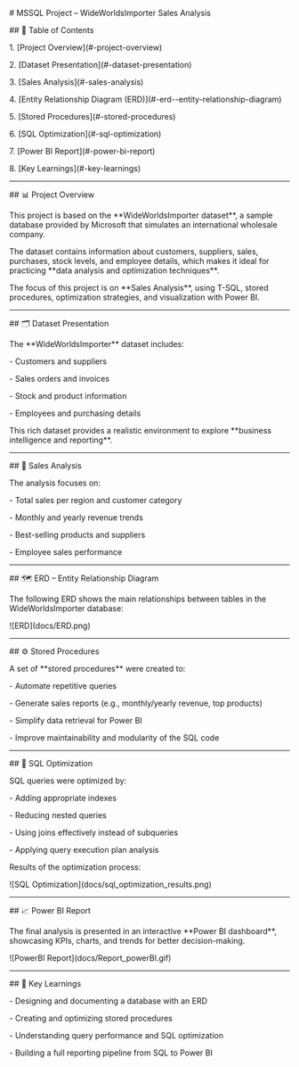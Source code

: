 \# MSSQL Project – WideWorldsImporter Sales Analysis



\## 📑 Table of Contents

1\. \[Project Overview](#-project-overview)

2\. \[Dataset Presentation](#-dataset-presentation)

3\. \[Sales Analysis](#-sales-analysis)

4\. \[Entity Relationship Diagram (ERD)](#-erd--entity-relationship-diagram)

5\. \[Stored Procedures](#️-stored-procedures)

6\. \[SQL Optimization](#-sql-optimization)

7\. \[Power BI Report](#-power-bi-report)

8\. \[Key Learnings](#-key-learnings)



---



\## 📊 Project Overview

This project is based on the \*\*WideWorldsImporter dataset\*\*, a sample database provided by Microsoft that simulates an international wholesale company.

The dataset contains information about customers, suppliers, sales, purchases, stock levels, and employee details, which makes it ideal for practicing \*\*data analysis and optimization techniques\*\*.



The focus of this project is on \*\*Sales Analysis\*\*, using T-SQL, stored procedures, optimization strategies, and visualization with Power BI.



---



\## 🗂 Dataset Presentation

The \*\*WideWorldsImporter\*\* dataset includes:

\- Customers and suppliers

\- Sales orders and invoices

\- Stock and product information

\- Employees and purchasing details



This rich dataset provides a realistic environment to explore \*\*business intelligence and reporting\*\*.



---



\## 🏪 Sales Analysis

The analysis focuses on:

\- Total sales per region and customer category

\- Monthly and yearly revenue trends

\- Best-selling products and suppliers

\- Employee sales performance



---



\## 🗺 ERD – Entity Relationship Diagram

The following ERD shows the main relationships between tables in the WideWorldsImporter database:



!\[ERD](docs/ERD.png)



---



\## ⚙️ Stored Procedures

A set of \*\*stored procedures\*\* were created to:

\- Automate repetitive queries

\- Generate sales reports (e.g., monthly/yearly revenue, top products)

\- Simplify data retrieval for Power BI

\- Improve maintainability and modularity of the SQL code



---



\## 🚀 SQL Optimization

SQL queries were optimized by:

\- Adding appropriate indexes

\- Reducing nested queries

\- Using joins effectively instead of subqueries

\- Applying query execution plan analysis



Results of the optimization process:



!\[SQL Optimization](docs/sql\_optimization\_results.png)



---



\## 📈 Power BI Report

The final analysis is presented in an interactive \*\*Power BI dashboard\*\*, showcasing KPIs, charts, and trends for better decision-making.



!\[PowerBI Report](docs/Report\_powerBI.gif)



---



\## 📌 Key Learnings

\- Designing and documenting a database with an ERD

\- Creating and optimizing stored procedures

\- Understanding query performance and SQL optimization

\- Building a full reporting pipeline from SQL to Power BI

